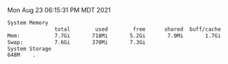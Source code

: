 Mon Aug 23 06:15:31 PM MDT 2021
```bash
System Memory
               total        used        free      shared  buff/cache   available
Mem:           7.7Gi       718Mi       5.2Gi       7.0Mi       1.7Gi       6.6Gi
Swap:          7.6Gi       370Mi       7.3Gi
System Storage
648M	.
```
```bash
